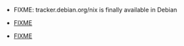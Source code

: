 
* FIXME: tracker.debian.org/nix is finally available in Debian

* [FIXME](https://github.com/pytroll/satpy/pull/579#issuecomment-455991066)

* [FIXME](https://linux.conf.au/schedule/presentation/185/)
